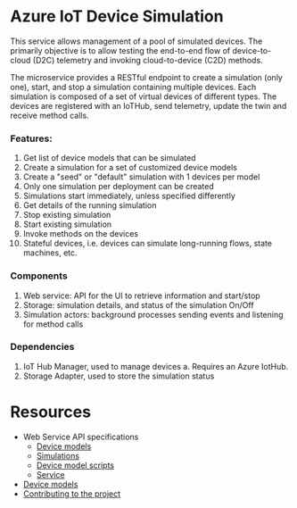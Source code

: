 Azure IoT Device Simulation
===========================

This service allows management of a pool of simulated devices.  The primarily
objective is to allow testing the end-to-end flow of device-to-cloud (D2C)
telemetry and invoking cloud-to-device (C2D) methods.

The microservice provides a RESTful endpoint to create a simulation (only one),
start, and stop a simulation containing multiple devices. Each simulation is
composed of a set of virtual devices of different types.  The devices are
registered with an IoTHub, send telemetry, update the twin and receive method
calls.

### Features:
1. Get list of device models that can be simulated
2. Create a simulation for a set of customized device models
3. Create a "seed" or "default" simulation with 1 devices per model
4. Only one simulation per deployment can be created
5. Simulations start immediately, unless specified differently
6. Get details of the running simulation
7. Stop existing simulation
8. Start existing simulation
9. Invoke methods on the devices
10. Stateful devices, i.e. devices can simulate long-running flows, state
    machines, etc.

### Components
1. Web service: API for the UI to retrieve information and start/stop
2. Storage: simulation details, and status of the simulation On/Off
3. Simulation actors: background processes sending events and listening for
   method calls

### Dependencies
1. IoT Hub Manager, used to manage devices
   a. Requires an Azure IotHub.
2. Storage Adapter, used to store the simulation status

# Resources

* Web Service API specifications
  * [Device models](API_SPECS_DEVICE_MODELS.md)
  * [Simulations](API_SPECS_SIMULATIONS.md)
  * [Device model scripts](API_SPECS_DEVICE_MODEL_SCRIPTS.md)
  * [Service](API_SPECS_SERVICE.md)
 * [Device models](DEVICE_MODELS.md)
 * [Contributing to the project](CONTRIBUTING.md)

